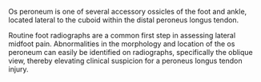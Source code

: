 Os peroneum is one of several accessory ossicles of the foot and ankle, located lateral to the cuboid within the distal peroneus longus tendon.

Routine foot radiographs are a common first step in assessing lateral midfoot pain. Abnormalities in the morphology and location of the os peroneum can easily be identified on radiographs, specifically the oblique view, thereby elevating clinical suspicion for a peroneus longus tendon injury.